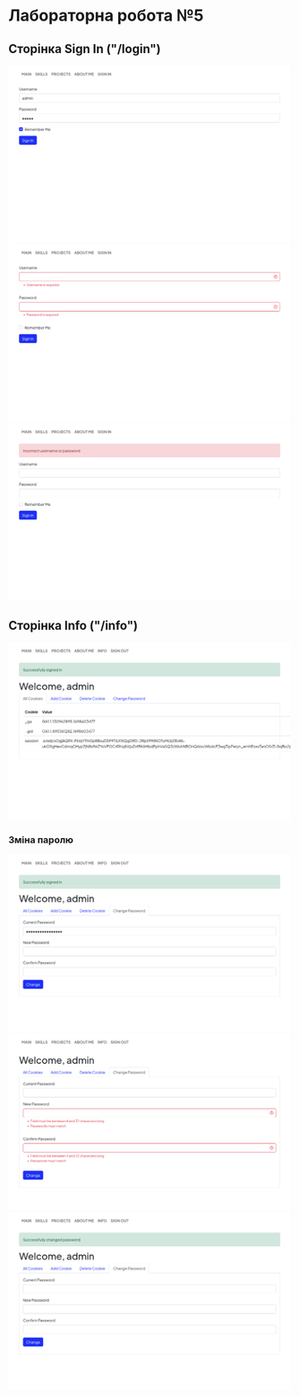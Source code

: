 # Лабораторна робота №5

## Сторінка Sign In ("/login")
![](./screenshots/Page1%20SignIn.png)
![](./screenshots/Page1%20SignIn%20Validation.png)
![](./screenshots/Page1%20SignIn%20Failed.png)

## Сторінка Info ("/info")
![](./screenshots/Page2%20Info.png)

### Зміна паролю
![](./screenshots/Page2%20Info%20ChangePassword.png)
![](./screenshots/Page2%20Info%20ChangePassword%20Validation.png)
![](./screenshots/Page2%20Info%20ChangePassword%20Success.png)
